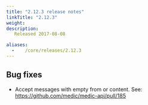 ```yaml
---
title: "2.12.3 release notes"
linkTitle: "2.12.3"
weight:
description: 
   Released 2017-08-08

aliases:
  -    /core/releases/2.12.3
---
```


## Bug fixes

- Accept messages with empty from or content. See: https://github.com/medic/medic-api/pull/185
